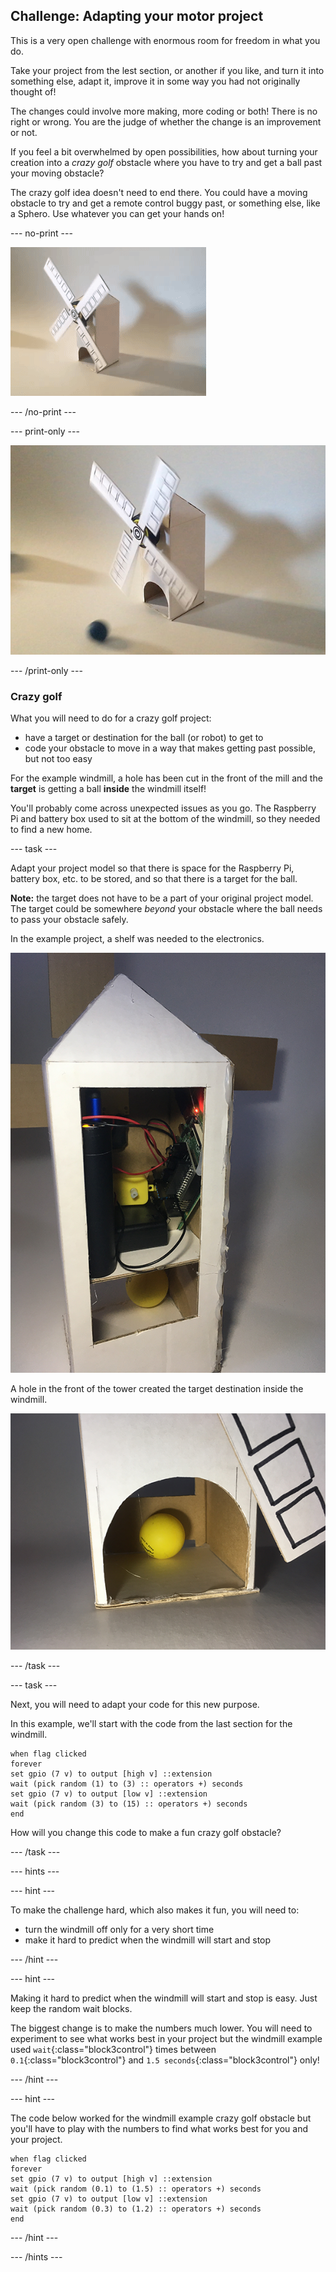 ## Challenge: Adapting your motor project

This is a very open challenge with enormous room for freedom in what you do. 

Take your project from the lest section, or another if you like, and turn it into something else, adapt it, improve it in some way you had not originally thought of!

The changes could involve more making, more coding or both! There is no right or wrong. You are the judge of whether the change is an improvement or not.

If you feel a bit overwhelmed by open possibilities, how about turning your creation into a _crazy golf_ obstacle where you have to try and get a ball past your moving obstacle?

The crazy golf idea doesn't need to end there. You could have a moving obstacle to try and get a remote control buggy past, or something else, like a Sphero. Use whatever you can get your hands on!

--- no-print ---

![A crazy golf windmill](images/adaptation_windmill.gif)

--- /no-print ---

--- print-only ---

![A crazy golf windmill](images/adaptation_windmill.png)

--- /print-only ---

### Crazy golf

What you will need to do for a crazy golf project:
+ have a target or destination for the ball (or robot) to get to
+ code your obstacle to move in a way that makes getting past possible, but not too easy

For the example windmill, a hole has been cut in the front of the mill and the **target** is getting a ball **inside** the windmill itself!

You'll probably come across unexpected issues as you go. The Raspberry Pi and battery box used to sit at the bottom of the windmill, so they needed to find a new home.

--- task ---

Adapt your project model so that there is space for the Raspberry Pi, battery box, etc. to be stored, and so that there is a target for the ball. 

**Note:** the target does not have to be a part of your original project model. The target could be somewhere _beyond_ your obstacle where the ball needs to pass your obstacle safely.

In the example project, a shelf was needed to the electronics.

![A shelf for the Pi](images/adaptation_shelf.png)

A hole in the front of the tower created the target destination inside the windmill.

![Doorway to target](images/adaptation_hole.png)

--- /task ---

--- task ---

Next, you will need to adapt your code for this new purpose.

In this example, we'll start with the code from the last section for the windmill.

```blocks3
when flag clicked
forever
set gpio (7 v) to output [high v] ::extension
wait (pick random (1) to (3) :: operators +) seconds
set gpio (7 v) to output [low v] ::extension
wait (pick random (3) to (15) :: operators +) seconds
end
```

How will you change this code to make a fun crazy golf obstacle?

--- /task ---

--- hints ---

--- hint ---

To make the challenge hard, which also makes it fun, you will need to:

+ turn the windmill off only for a very short time
+ make it hard to predict when the windmill will start and stop

--- /hint ---

--- hint ---

Making it hard to predict when the windmill will start and stop is easy. Just keep the random wait blocks.

The biggest change is to make the numbers much lower. You will need to experiment to see what works best in your project but the windmill example used `wait`{:class="block3control"} times between `0.1`{:class="block3control"} and `1.5 seconds`{:class="block3control"} only!

--- /hint ---

--- hint ---

The code below worked for the windmill example crazy golf obstacle but you'll have to play with the numbers to find what works best for you and your project.

```blocks3
when flag clicked
forever
set gpio (7 v) to output [high v] ::extension
wait (pick random (0.1) to (1.5) :: operators +) seconds
set gpio (7 v) to output [low v] ::extension
wait (pick random (0.3) to (1.2) :: operators +) seconds
end
```

--- /hint ---

--- /hints ---

